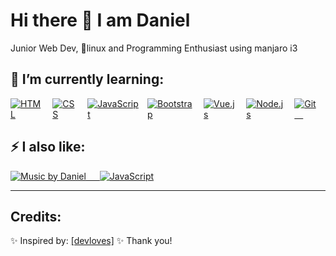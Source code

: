 # Hi there 👋 I am Daniel

 Junior Web Dev, 🐧linux and Programming Enthusiast using manjaro i3


## 🌱 I’m currently learning:
<div align='left' style="display: flex; justify-content: space-between;">
	<!-- Programming Languages. -->
  <a href='https://developer.mozilla.org/en-US/docs/Web/HTML'>
		<img src='https://img.shields.io/badge/html-E34F26?logo=html5&logoWidth=30&labelColor=black&style=for-the-badge' alt='HTML'>
	</a>
	&emsp;
  <a href='https://developer.mozilla.org/en-US/docs/Web/CSS'>
		<img src='https://img.shields.io/badge/css-1572B6?logo=css3&logoWidth=30&labelColor=black&style=for-the-badge&logoColor=1572B6' alt='CSS'>
	</a>
  &emsp;
  <a href='https://developer.mozilla.org/en-US/docs/Web/JavaScript'>
		<img src='https://img.shields.io/badge/javascript-F7DF1E?logo=javascript&logoWidth=30&labelColor=black&style=for-the-badge' alt='JavaScript'>
	</a>
	&emsp;
  <a href='https://getbootstrap.com/'>
		<img src='https://img.shields.io/badge/bootstrap-563D7C?logo=bootstrap&logoWidth=30&labelColor=black&style=for-the-badge' alt='Bootstrap'>
  </a>
  &emsp;
  <a href='https://www.Vuejs.org/'>
		<img src='https://img.shields.io/badge/VueJS-226622?logoWidth=30&labelColor=black&style=for-the-badge&logo=vuedotjs' alt='Vue.js'>
	</a>
  &emsp;
	<a href='https://nodejs.org/en/'>
		<img src='https://img.shields.io/badge/node.js-339933?logo=node.js&logoWidth=30&labelColor=black&style=for-the-badge' alt='Node.js'>
	</a>
	&emsp;
  <a href='https://git-scm.com'>
		<img src='https://img.shields.io/badge/Git-red?logo=git&logoWidth=30&labelColor=black&style=for-the-badge' alt='Git'>
  &emsp;
  </a>
  <hr/>
</div>

## ⚡ I also like:
  
  <a href='https://youtube.com/c/danielSebastianNeira'>
		<img src='https://img.shields.io/badge/Music-blue?logo=youtube&logoWidth=30&labelColor=black&style=for-the-badge' alt='Music by Daniel'>
  &emsp;
  </a>
  <a href='#'>
		<img src='https://img.shields.io/badge/videogames-F7DF1E?logo=nintendoswitch&logoWidth=30&labelColor=black&style=for-the-badge' alt='JavaScript'>
	</a>
  
  <hr/>

## Credits:

✨ Inspired by: <a href="https://github.com/devloves">[devloves]</a> ✨ Thank you!
	
	
